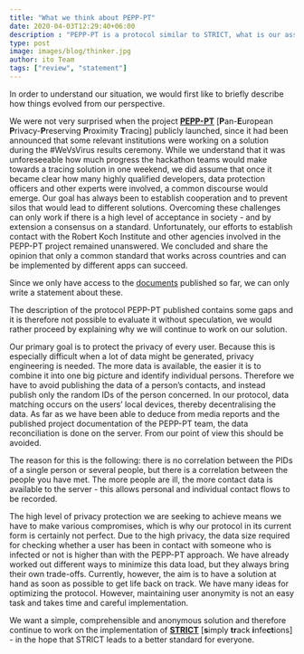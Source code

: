```yaml
---
title: "What we think about PEPP-PT"
date: 2020-04-03T12:29:40+06:00
description : "PEPP-PT is a protocol similar to STRICT, what is our assessment?"
type: post
image: images/blog/thinker.jpg
author: ito Team
tags: ["review", "statement"]
---
```


In order to understand our situation, we would first like to briefly describe how things evolved from our perspective.

We were not very surprised when the project [**PEPP-PT**](https://www.pepp-pt.org/) [**P**an-**E**uropean **P**rivacy-**P**reserving **P**roximity **T**racing] publicly launched, since it had been announced that some relevant institutions were working on a solution during the #WeVsVirus results ceremony. While we understand that it was unforeseeable how much progress the hackathon teams would make towards a tracing solution in one weekend, we did assume that once it became clear how many highly qualified developers, data protection officers and other experts were involved, a common discourse would emerge. Our goal has always been to establish cooperation and to prevent silos that would lead to different solutions. Overcoming these challenges can only work if there is a high level of acceptance in society - and by extension a consensus on a standard. Unfortunately, our efforts to establish contact with the Robert Koch Institute and other agencies involved in the PEPP-PT project remained unanswered. We concluded and share the opinion that only a common standard that works across countries and can be implemented by different apps can succeed.

Since we only have access to the [documents](https://404a7c52-a26b-421d-a6c6-96c63f2a159a.filesusr.com/ugd/159fc3_878909ad0691448695346b128c6c9302.pdf) published so far, we can only write a statement about these.

The description of the protocol PEPP-PT published contains some gaps and it is therefore not possible to evaluate it without speculation, we would rather proceed by explaining why we will continue to work on our solution.

Our primary goal is to protect the privacy of every user. Because this is especially difficult when a lot of data might be generated, privacy engineering is needed. The more data is available, the easier it is to combine it into one big picture and identify individual persons. Therefore we have to avoid publishing the data of a person’s contacts, and instead publish only the random IDs of the person concerned. In our protocol, data matching occurs on the users’ local devices, thereby decentralising the data. As far as we have been able to deduce from media reports and the published project documentation of the PEPP-PT team, the data reconciliation is done on the server. From our point of view this should be avoided.

The reason for this is the following: there is no correlation between the PIDs of a single person or several people, but there is a correlation between the people you have met. The more people are ill, the more contact data is available to the server - this allows personal and individual contact flows to be recorded.

The high level of privacy protection we are seeking to achieve means we have to make various compromises, which is why our protocol in its current form is certainly not perfect. Due to the high privacy, the data size required for checking whether a user has been in contact with someone who is infected or not is higher than with the PEPP-PT approach. We have already worked out different ways to minimize this data load, but they always bring their own trade-offs. Currently, however, the aim is to have a solution at hand as soon as possible to get life back on track. We have many ideas for optimizing the protocol. However, maintaining user anonymity is not an easy task and takes time and careful implementation.

We want a simple, comprehensible and anonymous solution and therefore continue to work on the implementation of [**STRICT**](https://github.com/ito-org/STRICT) [**s**imply **tr**ack **i**nfe**ct**ions] - in the hope that STRICT leads to a better standard for everyone.
